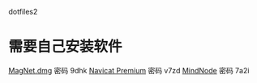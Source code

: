 dotfiles2
# 需要自己安装软件 #
[MagNet.dmg](https://pan.baidu.com/s/1dE8YpET) 密码 9dhk
[Navicat Premium](https://pan.baidu.com/s/1pLk5sKz) 密码 v7zd
[MindNode](https://pan.baidu.com/s/1dF0ZCL7) 密码 7a2i
